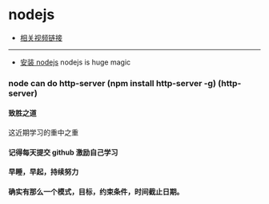 # nodejs
* [相关视频链接](https://search.bilibili.com/all?keyword=NODE)
---
* [安装 nodejs](https://jingyan.baidu.com/article/91f5db1b2bb6941c7f05e33c.html)
nodejs is huge magic
### node can do http-server (npm install http-server -g) (http-server)
#### 致胜之道
这近期学习的重中之重
#### 记得每天提交 github 激励自己学习
#### 早睡，早起，持续努力
#### 确实有那么一个模式，目标，约束条件，时间截止日期。
